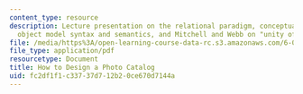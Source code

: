 ```yaml
---
content_type: resource
description: Lecture presentation on the relational paradigm, conceptual modeling,
  object model syntax and semantics, and Mitchell and Webb on "unity of purpose."
file: /media/https%3A/open-learning-course-data-rc.s3.amazonaws.com/6-005-elements-of-software-construction-fall-2008/fc2df1f1c33737d712b20ce670d7144a_MIT6_005f08_lec18.pdf
file_type: application/pdf
resourcetype: Document
title: How to Design a Photo Catalog
uid: fc2df1f1-c337-37d7-12b2-0ce670d7144a
---
```

